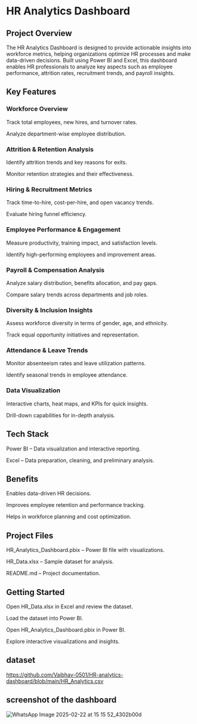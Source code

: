 # HR Analytics Dashboard

## Project Overview

The HR Analytics Dashboard is designed to provide actionable insights into workforce metrics, helping organizations optimize HR processes and make data-driven decisions. Built using Power BI and Excel, this dashboard enables HR professionals to analyze key aspects such as employee performance, attrition rates, recruitment trends, and payroll insights.

## Key Features

### Workforce Overview

Track total employees, new hires, and turnover rates.

Analyze department-wise employee distribution.

### Attrition & Retention Analysis

Identify attrition trends and key reasons for exits.

Monitor retention strategies and their effectiveness.

### Hiring & Recruitment Metrics

Track time-to-hire, cost-per-hire, and open vacancy trends.

Evaluate hiring funnel efficiency.

### Employee Performance & Engagement

Measure productivity, training impact, and satisfaction levels.

Identify high-performing employees and improvement areas.

### Payroll & Compensation Analysis

Analyze salary distribution, benefits allocation, and pay gaps.

Compare salary trends across departments and job roles.

### Diversity & Inclusion Insights

Assess workforce diversity in terms of gender, age, and ethnicity.

Track equal opportunity initiatives and representation.

### Attendance & Leave Trends

Monitor absenteeism rates and leave utilization patterns.

Identify seasonal trends in employee attendance.

### Data Visualization

Interactive charts, heat maps, and KPIs for quick insights.

Drill-down capabilities for in-depth analysis.

## Tech Stack

Power BI – Data visualization and interactive reporting.

Excel – Data preparation, cleaning, and preliminary analysis.

## Benefits

Enables data-driven HR decisions.

Improves employee retention and performance tracking.

Helps in workforce planning and cost optimization.

## Project Files

HR_Analytics_Dashboard.pbix – Power BI file with visualizations.

HR_Data.xlsx – Sample dataset for analysis.

README.md – Project documentation.

## Getting Started

Open HR_Data.xlsx in Excel and review the dataset.

Load the dataset into Power BI.

Open HR_Analytics_Dashboard.pbix in Power BI.

Explore interactive visualizations and insights.

## dataset
https://github.com/Vaibhav-0501/HR-analytics-dashboard/blob/main/HR_Analytics.csv

## screenshot of the dashboard

![WhatsApp Image 2025-02-22 at 15 15 52_4302b00d](https://github.com/user-attachments/assets/80285bb9-1380-4b54-a0db-262e5687fe59)






